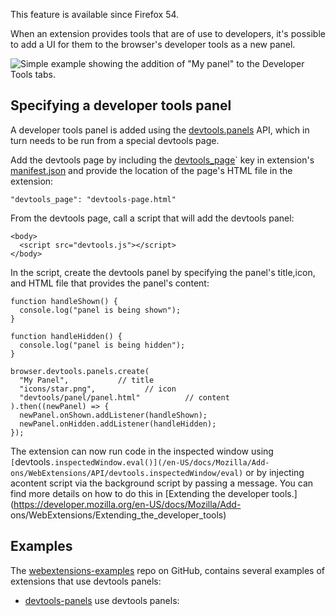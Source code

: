 This feature is available since Firefox 54.

When an extension provides tools that are of use to developers, it's possible to add a UI for them to the browser's developer tools as a new panel.

![Simple example showing the addition of "My panel" to the Developer Tools tabs.](https://mdn.mozillademos.org/files/15035/devtools_panel_example.png)

## Specifying a developer tools panel

A developer tools panel is added using the [devtools.panels](https://developer.mozilla.org/en-US/docs/Mozilla/Add-ons/WebExtensions/API/devtools.panels) API, which in turn needs to be run from a special devtools page.

Add the devtools page by including the [devtools_page](https://developer.mozilla.org/en-US/docs/Mozilla/Add-ons/WebExtensions/manifest.json/devtools_page)` key in extension's [manifest.json](https://developer.mozilla.org/en-US/docs/Mozilla/Add-ons/WebExtensions/manifest.json) and provide the location of the page's HTML file in the extension:

    "devtools_page": "devtools-page.html"

From the devtools page, call a script that will add the devtools panel:
    
    <body>
      <script src="devtools.js"></script>
    </body>

In the script, create the devtools panel by specifying the panel's title,icon, and HTML file that provides the panel's content:

    function handleShown() {
      console.log("panel is being shown");
    }
    
    function handleHidden() {
      console.log("panel is being hidden");
    }
    
    browser.devtools.panels.create(
      "My Panel",           // title
      "icons/star.png",           // icon
      "devtools/panel/panel.html"          // content
    ).then((newPanel) => {
      newPanel.onShown.addListener(handleShown);
      newPanel.onHidden.addListener(handleHidden);
    });

The extension can now run code in the inspected window using `[`devtools`.inspectedWindow.eval()](/en-US/docs/Mozilla/Add-ons/WebExtensions/API/devtools.inspectedWindow/eval)` or by injecting acontent script via the background script by passing a message. You can find more details on how to do this in [Extending the developer tools.](https://developer.mozilla.org/en-US/docs/Mozilla/Add- ons/WebExtensions/Extending_the_developer_tools)

## Examples

The [webextensions-examples](https://github.com/mdn/webextensions-examples) repo on GitHub, contains several examples of extensions that use devtools panels:

  * [devtools-panels](https://github.com/mdn/webextensions-examples/blob/master/devtools-panels/) use devtools panels:

